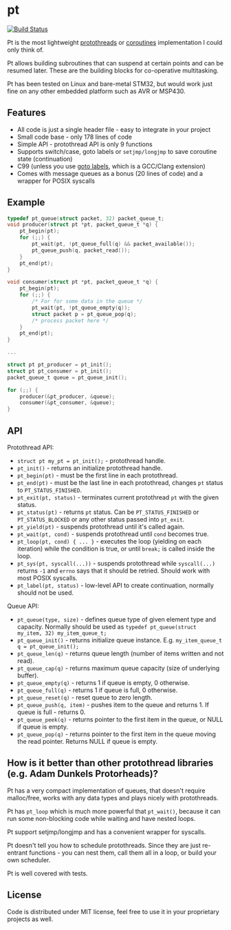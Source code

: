 pt
==

[![Build Status](https://travis-ci.org/zserge/pt.svg?branch=master)](https://travis-ci.org/zserge/pt)

Pt is the most lightweight [protothreads][1] or [coroutines][2] implementation I
could only think of.

Pt allows building subroutines that can suspend at certain points and can be
resumed later. These are the building blocks for co-operative multitasking.

Pt has been tested on Linux and bare-metal STM32, but would work just fine on
any other embedded platform such as AVR or MSP430.

## Features

* All code is just a single header file - easy to integrate in your project
* Small code base - only 178 lines of code
* Simple API - protothread API is only 9 functions
* Supports switch/case, goto labels or `setjmp/longjmp` to save coroutine state (continuation)
* C99 (unless you use [goto labels][3], which is a GCC/Clang extension)
* Comes with message queues as a bonus (20 lines of code) and a wrapper for POSIX syscalls

## Example

```c
typedef pt_queue(struct packet, 32) packet_queue_t;
void producer(struct pt *pt, packet_queue_t *q) {
	pt_begin(pt);
	for (;;) {
		pt_wait(pt, !pt_queue_full(q) && packet_available());
		pt_queue_push(q, packet_read());
	}
	pt_end(pt);
}

void consumer(struct pt *pt, packet_queue_t *q) {
	pt_begin(pt);
	for (;;) {
		/* For for some data in the queue */
		pt_wait(pt, !pt_queue_empty(q));
		struct packet p = pt_queue_pop(q);
		/* process packet here */
	}
	pt_end(pt);
}

...

struct pt pt_producer = pt_init();
struct pt pt_consumer = pt_init();
packet_queue_t queue = pt_queue_init();

for (;;) {
	producer(&pt_producer, &queue);
	consumer(&pt_consumer, &queue);
}
```

## API

Protothread API:

* `struct pt my_pt = pt_init();` - protothread handle.
* `pt_init()` - returns an initialize protothread handle.
* `pt_begin(pt)` - must be the first line in each protothread.
* `pt_end(pt)` - must be the last line in each protothread, changes `pt` status
	to `PT_STATUS_FINISHED`.
* `pt_exit(pt, status)` - terminates current protothread `pt` with the given status.
* `pt_status(pt)` - returns `pt` status. Can be `PT_STATUS_FINISHED` or
	`PT_STATUS_BLOCKED` or any other status passed into `pt_exit`.
* `pt_yield(pt)` - suspends protothread until it's called again.
* `pt_wait(pt, cond)` - suspends protothread until `cond` becomes true.
* `pt_loop(pt, cond) { ... }` - executes the loop  (yielding on each iteration)
	while the condition is true, or until `break;` is called inside the loop.
* `pt_sys(pt, syscall(...))` - suspends protothread while `syscall(...)`
	returns `-1` and `errno` says that it should be retried. Should work with
	most POSIX syscalls.
* `pt_label(pt, status)` - low-level API to create continuation, normally
	should not be used.

Queue API:

* `pt_queue(type, size)` - defines queue type of given element type and
capacity. Normally should be used as `typedef pt_queue(struct my_item, 32)
my_item_queue_t;`
* `pt_queue_init()` - returns initialize queue instance. E.g. `my_item_queue_t
	q = pt_queue_init();`
* `pt_queue_len(q)` - returns queue length (number of items written and not read).
* `pt_queue_cap(q)` - returns maximum queue capacity (size of underlying buffer).
* `pt_queue_empty(q)` - returns 1 if queue is empty, 0 otherwise.
* `pt_queue_full(q)` - returns 1 if queue is full, 0 otherwise.
* `pt_queue_reset(q)` - reset queue to zero length.
* `pt_queue_push(q, item)` - pushes item to the queue and returns 1. If queue is full - returns 0.
* `pt_queue_peek(q)` - returns pointer to the first item in the queue, or NULL if queue is empty.
* `pt_queue_pop(q)` - returns pointer to the first item in the queue moving the
	read pointer. Returns NULL if queue is empty.

## How is it better than other protothread libraries (e.g. Adam Dunkels Protorheads)?

Pt has a very compact implementation of queues, that doesn't require
malloc/free, works with any data types and plays nicely with protothreads.

Pt has `pt_loop` which is much more powerful that `pt_wait()`, because it can
run some non-blocking code while waiting and have nested loops.

Pt support setjmp/longjmp and has a convenient wrapper for syscalls.

Pt doesn't tell you how to schedule protothreads. Since they are just
re-entrant functions - you can nest them, call them all in a loop, or build
your own scheduler.

Pt is well covered with tests.

## License

Code is distributed under MIT license, feel free to use it in your proprietary
projects as well.

[1]: http://dunkels.com/adam/pt/
[2]: https://en.wikipedia.org/wiki/Coroutine
[3]: https://gcc.gnu.org/onlinedocs/gcc/Labels-as-Values.html
